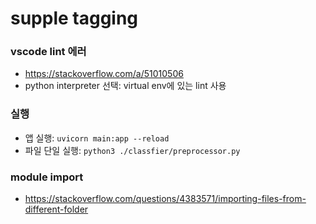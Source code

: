 # supple tagging

### vscode lint 에러

- https://stackoverflow.com/a/51010506
- python interpreter 선택: virtual env에 있는 lint 사용

### 실행

- 앱 실행: `uvicorn main:app --reload`
- 파일 단일 실행: `python3 ./classfier/preprocessor.py`

### module import

- https://stackoverflow.com/questions/4383571/importing-files-from-different-folder
